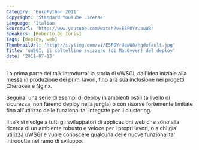 ```yaml
---
Category: 'EuroPython 2011'
Copyright: 'Standard YouTube License'
Language: 'Italian'
SourceUrl: 'http://www.youtube.com/watch?v=E5POYrUawW8'
Speakers: [Roberto De Ioris]
Tags: [deploy, web]
ThumbnailUrl: 'http://i.ytimg.com/vi/E5POYrUawW8/hqdefault.jpg'
Title: 'uWSGI, il coltellino svizzero (di MacGyver) del deploy'
date: '2011-07-13'
---
```

La prima parte del talk introdurra' la storia di uWSGI, dall'idea iniziale
alla messa in produzione dei primi lavori, fino alla sua inclusione nei
progetti Cherokee e Nginx.

Seguira' una serie di esempi di deploy in ambienti ostili (a livello di
sicurezza, non faremo deploy nella jungla) o con risorse fortemente limitate
fino all'utilizzo delle funzionalita' integrate per il clustering.

Il talk si rivolge a tutti gli sviluppatori di applicazioni web che sono alla
ricerca di un ambiente robusto e veloce per i propri lavori, o a chi gia'
utilizza uWSGI e vuole conoscere qualcuna delle nuove funzionalita' introdotte
nel ramo di sviluppo.
